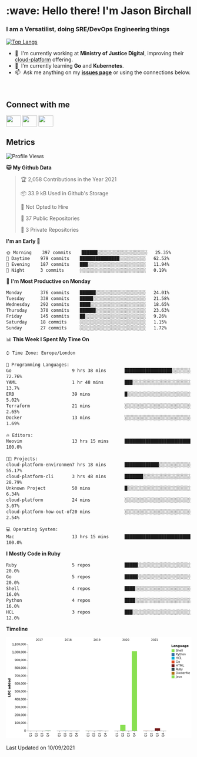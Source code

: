 <h1 align="left" id="jason-title">:wave: Hello there! I'm Jason Birchall</h1>
<h3 align="left">I am a Versatilist, doing SRE/DevOps Engineering things</h3>

[![Top Langs](https://github-readme-stats.vercel.app/api?username=jasonBirchall&show_icons=true&count_private=true&include_all_commits=true&theme=gruvbox)](https://github.com/anuraghazra/github-readme-stats)

- :office: &nbsp;I'm currently working at **Ministry of Justice Digital**, improving their [cloud-platform](https://github.com/ministryofjustice/cloud-platform) offering.
- :seedling: &nbsp;I’m currently learning **Go** and **Kubernetes**.
- :mailbox: &nbsp;Ask me anything on my **[issues page]** or using the connections below.


<br>

<h2>Connect with me</h2>
<p>
<a href="https://twitter.com/jsonBirchall" target="blank"><img align="center" src="https://cdn.jsdelivr.net/npm/simple-icons@3.0.1/icons/twitter.svg" alt="" height="30" width="40" /></a>
<a href="https://keybase.io/json0" target="blank"><img align="center" src="https://cdn.jsdelivr.net/npm/simple-icons@3.0.1/icons/keybase.svg" alt="" height="30" width="40" /></a>
<a href="https://www.reddit.com/user/kakorate" target="blank"><img align="center" src="https://cdn.jsdelivr.net/npm/simple-icons@3.0.1/icons/reddit.svg" alt="" height="30" width="40" /></a>
</p>

<h2>Metrics</h2>

<!--START_SECTION:waka-->
![Profile Views](http://img.shields.io/badge/Profile%20Views-1-blue)

**🐱 My Github Data** 

> 🏆 2,058 Contributions in the Year 2021
 > 
> 📦 33.9 kB Used in Github's Storage 
 > 
> 🚫 Not Opted to Hire
 > 
> 📜 37 Public Repositories 
 > 
> 🔑 3 Private Repositories  
 > 
**I'm an Early 🐤** 

```text
🌞 Morning    397 commits    ██████░░░░░░░░░░░░░░░░░░░   25.35% 
🌆 Daytime    979 commits    ███████████████░░░░░░░░░░   62.52% 
🌃 Evening    187 commits    ███░░░░░░░░░░░░░░░░░░░░░░   11.94% 
🌙 Night      3 commits      ░░░░░░░░░░░░░░░░░░░░░░░░░   0.19%

```
📅 **I'm Most Productive on Monday** 

```text
Monday       376 commits    ██████░░░░░░░░░░░░░░░░░░░   24.01% 
Tuesday      338 commits    █████░░░░░░░░░░░░░░░░░░░░   21.58% 
Wednesday    292 commits    ████░░░░░░░░░░░░░░░░░░░░░   18.65% 
Thursday     370 commits    ██████░░░░░░░░░░░░░░░░░░░   23.63% 
Friday       145 commits    ██░░░░░░░░░░░░░░░░░░░░░░░   9.26% 
Saturday     18 commits     ░░░░░░░░░░░░░░░░░░░░░░░░░   1.15% 
Sunday       27 commits     ░░░░░░░░░░░░░░░░░░░░░░░░░   1.72%

```


📊 **This Week I Spent My Time On** 

```text
⌚︎ Time Zone: Europe/London

💬 Programming Languages: 
Go                       9 hrs 38 mins       ██████████████████░░░░░░░   72.76% 
YAML                     1 hr 48 mins        ███░░░░░░░░░░░░░░░░░░░░░░   13.7% 
ERB                      39 mins             █░░░░░░░░░░░░░░░░░░░░░░░░   5.02% 
Terraform                21 mins             ░░░░░░░░░░░░░░░░░░░░░░░░░   2.65% 
Docker                   13 mins             ░░░░░░░░░░░░░░░░░░░░░░░░░   1.69%

🔥 Editors: 
Neovim                   13 hrs 15 mins      █████████████████████████   100.0%

🐱‍💻 Projects: 
cloud-platform-environmen7 hrs 18 mins       █████████████░░░░░░░░░░░░   55.17% 
cloud-platform-cli       3 hrs 48 mins       ███████░░░░░░░░░░░░░░░░░░   28.79% 
Unknown Project          50 mins             █░░░░░░░░░░░░░░░░░░░░░░░░   6.34% 
cloud-platform           24 mins             ░░░░░░░░░░░░░░░░░░░░░░░░░   3.07% 
cloud-platform-how-out-of20 mins             ░░░░░░░░░░░░░░░░░░░░░░░░░   2.54%

💻 Operating System: 
Mac                      13 hrs 15 mins      █████████████████████████   100.0%

```

**I Mostly Code in Ruby** 

```text
Ruby                     5 repos             █████░░░░░░░░░░░░░░░░░░░░   20.0% 
Go                       5 repos             █████░░░░░░░░░░░░░░░░░░░░   20.0% 
Shell                    4 repos             ████░░░░░░░░░░░░░░░░░░░░░   16.0% 
Python                   4 repos             ████░░░░░░░░░░░░░░░░░░░░░   16.0% 
HCL                      3 repos             ███░░░░░░░░░░░░░░░░░░░░░░   12.0%

```


**Timeline**

![Chart not found](https://raw.githubusercontent.com/jasonBirchall/jasonBirchall/main/charts/bar_graph.png) 


 Last Updated on 10/09/2021
<!--END_SECTION:waka-->

<!-- links -->

[issues page]: https://github.com/jasonBirchall/jasonBirchall/issues "jasonBirchall/issues"
